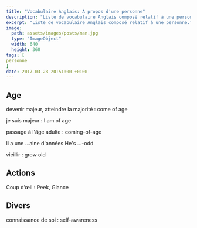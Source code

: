 ```yaml
---
title: "Vocabulaire Anglais: A propos d'une personne"
description: "Liste de vocabulaire Anglais composé relatif à une personne."
excerpt: "Liste de vocabulaire Anglais composé relatif à une personne."
image:
  path: assets/images/posts/man.jpg
  type: "ImageObject"
  width: 640
  height: 360
tags: [
personne
]
date: 2017-03-28 20:51:00 +0100
---
```


## Age

devenir majeur, atteindre la majorité
: come of age

je suis majeur
: I am of age

passage à l'âge adulte
: coming-of-age

Il a une ...aine d'années
He's ...-odd

vieillir
: grow old


## Actions

Coup d’œil
: Peek, Glance


## Divers

connaissance de soi
: self-awareness
